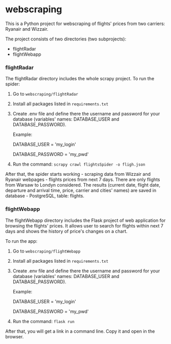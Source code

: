 # webscraping

This is a Python project for webscraping of flights' prices from two carriers: Ryanair and Wizzair.

The project consists of two directories (two subprojects):
- flightRadar
- flightWebapp

### flightRadar
The flightRadar directory includes the whole scrapy project. 
To run the spider: 
1. Go to ```webscraping/flightRadar``` 
2. Install all packages listed in ```requirements.txt``` 
3. Create .env file and define there the username and password for your database (variables' names: DATABASE_USER and DATABASE_PASSWORD).

    Example:
    
      DATABASE_USER = 'my_login'
      
      DATABASE_PASSWORD = 'my_pwd'

4. Run the command: ```scrapy crawl flightsSpider -o fligh.json```

After that, the spider starts working - scraping data from Wizzair and Ryanair webpages - flights prices from next 7 days. There are only flights from Warsaw to Londyn considered. The results (current date, flight date, departure and arrival time, price, carrier and cities' names) are saved in database - PostgreSQL, table: flights.


### flightWebapp
The flightWebapp directory includes the Flask project of web application for browsing the flights' prices. It allows user to search for flights within next 7 days and shows the history of price's changes on a chart.

To run the app:
1. Go to ```webscraping/flightWebapp```
2. Install all packages listed in ```requirements.txt``` 
3. Create .env file and define there the username and password for your database (variables' names: DATABASE_USER and DATABASE_PASSWORD).

    Example:
    
      DATABASE_USER = 'my_login'
      
      DATABASE_PASSWORD = 'my_pwd'

4. Run the command: ```flask run```

After that, you will get a link in a command line. Copy it and open in the browser.
